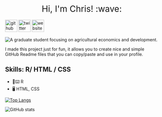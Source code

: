 <h1 style="font-weight:normal" align="center">
  &nbsp;Hi, I'm Chris! :wave:&nbsp;
</h1>

[<img src='https://cdn.jsdelivr.net/npm/simple-icons@3.0.1/icons/github.svg' alt='github' height='40'>](https://github.com/chris-allones)
[<img src='https://cdn.jsdelivr.net/npm/simple-icons@3.0.1/icons/twitter.svg' alt='twitter' height='40'>](https://twitter.com/Topenomics)
[<img src='https://cdn.jsdelivr.net/npm/simple-icons@3.0.1/icons/icloud.svg' alt='website' height='40'>](chrisllones.me)

![A graduate student focusing on agricultural economics and development.](https://arturssmirnovs.github.io/github-profile-readme-generator/images/banner.png)

I made this project just for fun, it allows you to create nice and simple GitHub Readme files that you can copy/paste and use in your profile.

## Skills: R/ HTML / CSS

- 💾⌨️ R
- 🖥️ HTML, CSS



[![Top Langs](https://github-readme-stats.vercel.app/api/top-langs/?username=chris-allones)](https://github.com/anuraghazra/github-readme-stats)

![GitHub stats](https://github-readme-stats.vercel.app/api?username=chris-allones&show_icons=true)  

